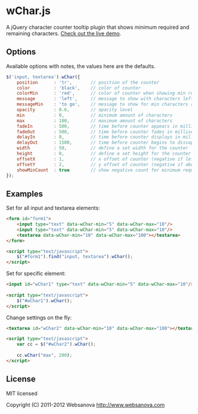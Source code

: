 # wChar.js

A jQuery character counter tooltip plugin that shows minimum required and remaining characters. [Check out the live demo](http://www.websanova.com/plugins/char/jquery).


## Options

Available options with notes, the values here are the defaults.

```javascript
$('input, textarea').wChar({
    position      : 'tr',       // position of the counter
    color         : 'black',    // color of counter
    colorMin      : 'red',      // color of counter when showing min required
    message       : 'left',     // message to show with characters left
    messageMin    : 'to go',    // message to show for min characters required
    opacity       : 0.6,        // opacity level
    min           : 0,          // minimum amount of characters
    max           : 100,        // maximum amount of characters
    fadeIn        : 500,        // time before counter appears in milliseconds
    fadeOut       : 500,        // time before counter fades in milliseconds
    delayIn       : 0,          // time before counter displays in milliseconds
    delayOut      : 1500,       // time before counter begins to dissapear in milliseconds
    width         : 50,         // define a set width for the counter
    height        : 0,          // define a set height for the counter (0 is auto)
    offsetX       : 1,          // x offset of counter (negative if left of element)
    offsetY       : 2,          // y offset of counter (negative if above element)
    showMinCount  : true        // show negative count for minimum required amonut
});
```


## Examples

Set for all input and textarea elements:


```html
<form id="form1">
    <input type="text" data-wChar-min="5" data-wChar-max="10"/>
    <input type="text" data-wChar-min="5" data-wChar-max="10"/>
    <textarea data-wChar-min="10" data-wChar-max="100"></textarea>
</form>

<script type="text/javascript">
    $("#form1").find("input, textarea").wChar();
</script>
```

Set for specific element:

```html
<input id="wChar1" type="text" data-wChar-min="5" data-wChar-max="10"/>
    
<script type="text/javascript">
    $("#wChar1").wChar();
</script>
```

Change settings on the fly:
```html
<textarea id="wChar2" data-wChar-min="10" data-wChar-max="100"></textarea>

<script type="text/javascript">
    var cc = $("#wChar2").wChar();
    
    cc.wChar("max", 200);
</script>
```


## License

MIT licensed

Copyright (C) 2011-2012 Websanova http://www.websanova.com